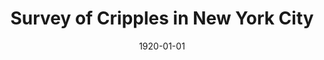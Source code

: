 --- 
title: Survey of Cripples in New York City
layout: "tc-single"
hasContentInGallery: true
date: 1920-01-01
--- 